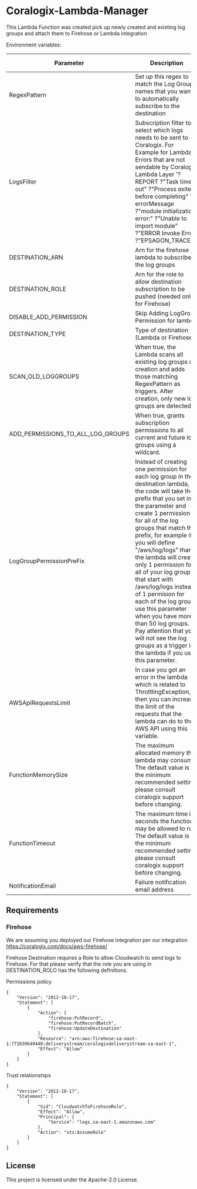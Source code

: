 # Coralogix-Lambda-Manager

This Lambda Function was created pick up newly created and existing log groups and attach them to Firehose or Lambda integration

Environment variables:

| Parameter | Description | Default Value | Required |
|---|---|---|---|
| RegexPattern | Set up this regex to match the Log Groups names that you want to automatically subscribe to the destination| | :heavy_check_mark: |
| LogsFilter | Subscription filter to select which logs needs to be sent to Coralogix. For Example for Lambda Errors that are not sendable by Coralogix Lambda Layer '?REPORT ?"Task timed out" ?"Process exited before completing" ?errorMessage ?"module initialization error:" ?"Unable to import module" ?"ERROR Invoke Error" ?"EPSAGON_TRACE:"'. | | :heavy_check_mark: |
| DESTINATION_ARN | Arn for the firehose / lambda to subscribe the log groups | | :heavy_check_mark: |
| DESTINATION_ROLE | Arn for the role to allow destination subscription to be pushed (needed only for Firehose) | | :heavy_check_mark: |
| DISABLE_ADD_PERMISSION | Skip Adding LogGroup Permission for lambda | false | |
| DESTINATION_TYPE | Type of destination (Lambda or Firehose) | | :heavy_check_mark: |
| SCAN_OLD_LOGGROUPS | When true, the Lambda scans all existing log groups on creation and adds those matching RegexPattern as triggers. After creation, only new log groups are detected. | false | |
| ADD_PERMISSIONS_TO_ALL_LOG_GROUPS | When true, grants subscription permissions to all current and future log groups using a wildcard. | false | |
| LogGroupPermissionPreFix | Instead of creating one permission for each log group in the destination lambda, the code will take the prefix that you set in the parameter and create 1 permission for all of the log groups that match the prefix, for example if you will define "/aws/log/logs" than the lambda will create only 1 permission for all of your log groups that start with /aws/log/logs instead of 1 permision for each of the log group. use this parameter when you have more than 50 log groups. Pay attention that you will not see the log groups as a trigger in the lambda if you use this parameter. | n/a | |
| AWSApiRequestsLimit | In case you got an error in the lambda which is related to ThrottlingException, then you can increase the limit of the requests that the lambda can do to the AWS API using this variable. | 10 |  |
| FunctionMemorySize | The maximum allocated memory this lambda may consume. The default value is the minimum recommended setting please consult coralogix support before changing. | 1024 |  |
| FunctionTimeout | The maximum time in seconds the function may be allowed to run. The default value is the minimum recommended setting please consult coralogix support before changing. | 300 |  |
| NotificationEmail | Failure notification email address | | |

## Requirements

### Firehose

We are assuming you deployed our Firehose integration per our integration https://coralogix.com/docs/aws-firehose/

Firehose Destination requires a Role to allow Cloudwatch to send logs to Firehose. For that please verify that the role you are using in DESTINATION_ROLO has the following definitions.

Permissions policy

```
{
    "Version": "2012-10-17",
    "Statement": [
        {
            "Action": [
                "firehose:PutRecord",
                "firehose:PutRecordBatch",
                "firehose:UpdateDestination"
            ],
            "Resource": "arn:aws:firehose:sa-east-1:771039649440:deliverystream/coralogixdeliverystream-sa-east-1",
            "Effect": "Allow"
        }
    ]
}
```

Trust relationships

```
{
    "Version": "2012-10-17",
    "Statement": [
        {
            "Sid": "CloudwatchToFirehoseRole",
            "Effect": "Allow",
            "Principal": {
                "Service": "logs.sa-east-1.amazonaws.com"
            },
            "Action": "sts:AssumeRole"
        }
    ]
}
```

## License

This project is licensed under the Apache-2.0 License.
